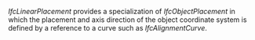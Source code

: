 _IfcLinearPlacement_ provides a specialization of _IfcObjectPlacement_ in which the placement and axis direction of the object coordinate system is defined by a reference to a curve such as _IfcAlignmentCurve_.
